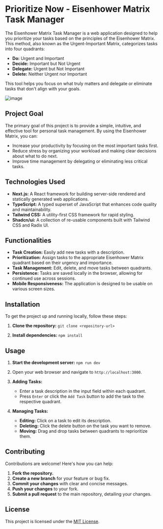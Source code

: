 
# Prioritize Now - Eisenhower Matrix Task Manager

The Eisenhower Matrix Task Manager is a web application designed to help you prioritize your tasks based on the principles of the Eisenhower Matrix. This method, also known as the Urgent-Important Matrix, categorizes tasks into four quadrants:

*   **Do:** Urgent and Important
*   **Decide:** Important but Not Urgent
*   **Delegate:** Urgent but Not Important
*   **Delete:** Neither Urgent nor Important

This tool helps you focus on what truly matters and delegate or eliminate tasks that don't align with your goals.

![image](https://github.com/user-attachments/assets/16865323-da7d-460f-aa65-1e6ec25bd928)


## Project Goal

The primary goal of this project is to provide a simple, intuitive, and effective tool for personal task management. By using the Eisenhower Matrix, you can:

*   Increase your productivity by focusing on the most important tasks first.
*   Reduce stress by organizing your workload and making clear decisions about what to do next.
*   Improve time management by delegating or eliminating less critical tasks.

## Technologies Used

*   **Next.js:** A React framework for building server-side rendered and statically generated web applications.
*   **TypeScript:** A typed superset of JavaScript that enhances code quality and maintainability.
*   **Tailwind CSS:** A utility-first CSS framework for rapid styling.
*   **Shadcn/ui:** A collection of re-usable components built with Tailwind CSS and Radix UI.

## Functionalities

*   **Task Creation:** Easily add new tasks with a description.
*   **Prioritization:** Assign tasks to the appropriate Eisenhower Matrix quadrant based on their urgency and importance.
*   **Task Management:** Edit, delete, and move tasks between quadrants.
*   **Persistence:** Tasks are saved locally in the browser, allowing for continued use across sessions.
*   **Mobile Responsiveness:** The application is designed to be usable on various screen sizes.

## Installation

To get the project up and running locally, follow these steps:

1.  **Clone the repository:**
   `git clone <repository-url>`
  
2.  **Install dependencies:**
    `npm install`

## Usage

1.  **Start the development server:**
    `npm run dev`

2.  Open your web browser and navigate to `http://localhost:3000`.

3.  **Adding Tasks:**
    *   Enter a task description in the input field within each quadrant.
    *   Press `Enter` or click the `Add Task` button to add the task to the respective quadrant.

4.  **Managing Tasks:**
    *   **Editing:** Click on a task to edit its description.
    *   **Deleting:** Click the delete button on the task you want to remove.
    *   **Moving:** Drag and drop tasks between quadrants to reprioritize them.

## Contributing

Contributions are welcome! Here's how you can help:

1.  **Fork the repository.**
2.  **Create a new branch** for your feature or bug fix.
3.  **Commit your changes** with clear and concise messages.
4.  **Push your changes** to your fork.
5.  **Submit a pull request** to the main repository, detailing your changes.

## License

This project is licensed under the [MIT License](LICENSE).
